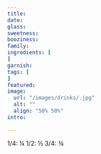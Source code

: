 ```yaml
---
title:
date:
glass:
sweetness:
booziness:
family:
ingredients: [
]
garnish:
tags: [
]
featured:
image:
  url: "/images/drinks/.jpg"
  alt: ""
  align: "50% 50%"
intro:

---
```


1/4: ¼
1/2: ½
3/4: ¾
